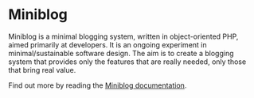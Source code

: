 # Miniblog

Miniblog is a minimal blogging system, written in object-oriented PHP, aimed primarily at developers.  It is an ongoing experiment in minimal/sustainable software design.  The aim is to create a blogging system that provides only the features that are really needed, only those that bring real value.

Find out more by reading the [Miniblog documentation](https://github.com/miniblog/engine/blob/main/README.md).
